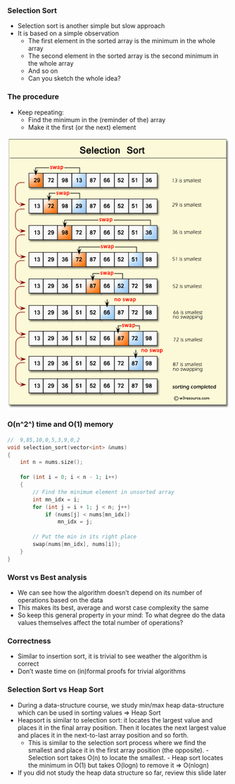 ### Selection Sort

- Selection sort is another simple but slow approach
- It is based on a simple observation
  - The first element in the sorted array is the minimum in the whole array
  - The second element in the sorted array is the second minimum in the whole array
  - And so on
  - Can you sketch the whole idea?

### The procedure

- Keep repeating:
  - Find the minimum in the (reminder of the) array
  - Make it the first (or the next) element

![selection](../../imgs/selection-sort.png)

### O(n^2^) time and O(1) memory

```cpp
//  9,85,10,0,5,3,9,0,2
void selection_sort(vector<int> &nums)
{
    int n = nums.size();

    for (int i = 0; i < n - 1; i++)
    {
        // Find the minimum element in unsorted array
        int mn_idx = i;
        for (int j = i + 1; j < n; j++)
            if (nums[j] < nums[mn_idx])
                mn_idx = j;

        // Put the min in its right place
        swap(nums[mn_idx], nums[i]);
    }
}
```

### Worst vs Best analysis

- We can see how the algorithm doesn’t depend on its number of operations based on the data
- This makes its best, average and worst case complexity the same
- So keep this general property in your mind: To what degree do the data values themselves affect the total number of operations?

### Correctness

- Similar to insertion sort, it is trivial to see weather the algorithm is correct
- Don’t waste time on (in)formal proofs for trivial algorithms

### Selection Sort vs Heap Sort

- During a data-structure course, we study min/max heap data-structure which
  can be used in sorting values ⇒ Heap Sort
- Heapsort is similar to selection sort: it locates the largest value and places it
  in the final array position. Then it locates the next largest value and places it
  in the next-to-last array position and so forth.
  - This is similar to the selection sort process where we find the smallest and place it in the first
    array position (the opposite). - Selection sort takes O(n) to locate the smallest. - Heap sort locates the minimum in O(1) but takes O(logn) to remove it ⇒ O(nlogn)
- If you did not study the heap data structure so far, review this slide later
